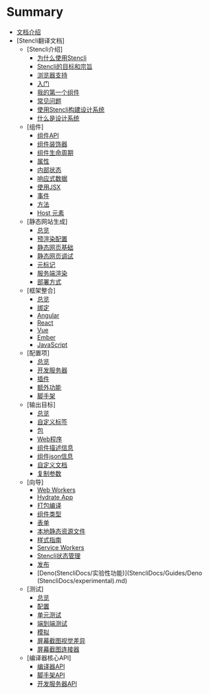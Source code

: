 <!--
 * @Date: 2021-01-04 09:10:49
 * @LastEditors: dongfb
 * @LastEditTime: 2021-01-21 18:05:39
-->
# Summary

* [文档介绍](README.md)
* [Stencli翻译文档]
  * [Stencli介绍]
    * [为什么使用Stencli](StencliDocs/introduction/whyStencli.md)
    * [Stencli的目标和宗旨](StencliDocs/introduction/goalsAndObjectives.md)
    * [浏览器支持](StencliDocs/introduction/browserSupport.md)
    * [入门](StencliDocs/introduction/gettingStarted.md)
    * [我的第一个组件](StencliDocs/introduction/myFirstComponent.md)
    * [常见问题](StencliDocs/introduction/FAQ.md)
    * [使用Stencli构建设计系统](StencliDocs/introduction/WhatisaDesignSystem.md)
    * [什么是设计系统](StencliDocs/introduction/StencilforDesignSystems.md)
  * [组件]
    * [组件API](StencliDocs/components/API.md)
    * [组件装饰器](StencliDocs/components/Component.md)
    * [组件生命周期](StencliDocs/components/LifecycleMethods.md)
    * [属性](StencliDocs/components/Properties.md)
    * [内部状态](StencliDocs/components/InternalState.md)
    * [响应式数据](StencliDocs/components/reactiveData.md)
    * [使用JSX](StencliDocs/components/UsingJSX.md)
    * [事件](StencliDocs/components/events.md)
    * [方法](StencliDocs/components/Methods.md)
    * [Host 元素](StencliDocs/components/HostElement.md)
  * [静态网站生成]
    * [总览](StencliDocs/StaticSiteGeneration/Overview.md)
    * [预渲染配置](StencliDocs/StaticSiteGeneration/PrerenderConfig.md)
    * [静态网页基础](StencliDocs/StaticSiteGeneration/Basics.md)
    * [静态网页调试](StencliDocs/StaticSiteGeneration/Debugging.md)
    * [元标记](StencliDocs/StaticSiteGeneration/Metatags.md)
    * [服务端渲染](StencliDocs/StaticSiteGeneration/ServerSideRendering.md)
    * [部署方式](StencliDocs/StaticSiteGeneration/Deployment.md)
  * [框架整合]
    * [总览](StencliDocs/FrameworkIntegrations/Overview.md)
    * [绑定](StencliDocs/Config/Bindings.md)
    * [Angular](StencliDocs/Config/Angular.md)
    * [React](StencliDocs/Config/React.md)
    * [Vue](StencliDocs/Config/Vue.md)
    * [Ember](StencliDocs/Config/Ember.md)
    * [JavaScript](StencliDocs/Config/JavaScript.md)
  * [配置项]
    * [总览](StencliDocs/Config/Overview.md)
    * [开发服务器](StencliDocs/Config/DevServer.md)
    * [插件](StencliDocs/Config/Plugins.md)
    * [额外功能](StencliDocs/Config/Extras.md)
    * [脚手架](StencliDocs/Config/CLI.md)
  * [输出目标]
    * [总览](StencliDocs/OutputTargets/Overview.md)
    * [自定义标签](StencliDocs/OutputTargets/dist-custom-elements-bundle.md)
    * [包](StencliDocs/OutputTargets/dist.md)
    * [Web程序](StencliDocs/OutputTargets/www.md)
    * [组件描述信息](StencliDocs/OutputTargets/docs-readme.md)
    * [组件json信息](StencliDocs/OutputTargets/docs-json.md)
    * [自定义文档](StencliDocs/OutputTargets/docs-custom.md)
    * [复制参数](StencliDocs/OutputTargets/CopyTasks.md)
  * [向导]
    * [Web Workers](StencliDocs/Guides/WebWorkers.md)
    * [Hydrate App](StencliDocs/Guides/HydrateApp.md)
    * [打包编译](StencliDocs/Guides/Bundling.md)
    * [组件类型](StencliDocs/Guides/TypedComponents.md)
    * [表单](StencliDocs/Guides/Forms.md)
    * [本地静态资源文件](StencliDocs/Guides/LocalAssets.md)
    * [样式指南](StencliDocs/Guides/StyleGuide.md)
    * [Service Workers](StencliDocs/Guides/ServiceWorkers.md)
    * [Stencli状态管理](StencliDocs/Guides/StencilStore.md)
    * [发布](StencliDocs/Guides/Publishing.md)
    * [Deno(StencliDocs/实验性功能)](StencliDocs/Guides/Deno (StencliDocs/experimental).md)
  * [测试]
    * [总览](StencliDocs/Testing/Overview.md)
    * [配置](StencliDocs/Testing/Config.md)
    * [单元测试](StencliDocs/Testing/UnitTesting.md)
    * [端到端测试](StencliDocs/Testing/End-to-endTesting.md)
    * [模拟](StencliDocs/Testing/Mocking.md)
    * [屏幕截图视觉差异](StencliDocs/Testing/VisualScreenshotDiff.md)
    * [屏幕截图连接器](StencliDocs/Testing/ScreenshotConnector.md)
  * [编译器核心API]
    * [编译器API](StencliDocs/CoreCompilerAPI/CompilerAPI.md)
    * [脚手架API](StencliDocs/CoreCompilerAPI/CLIAPI.md)
    * [开发服务器API](StencliDocs/CoreCompilerAPI/DevServerAPI.md)





